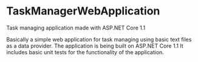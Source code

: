 # TaskManagerWebApplication
Task managing application made with ASP.NET Core 1.1

Basically a simple web application for task managing using basic text files as a data provider.
The application is being built on ASP.NET Core 1.1
It includes basic unit tests for the functionality of the application.
